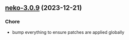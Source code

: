 

## [neko-3.0.9](https://github.com/truecharts/charts/compare/neko-3.0.8...neko-3.0.9) (2023-12-21)

### Chore

- bump everything to ensure patches are applied globally
  
  